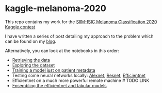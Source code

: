 # kaggle-melanoma-2020
This repo contains my work for the [SIIM-ISIC Melanoma Classification 2020 Kaggle contest](https://www.kaggle.com/c/siim-isic-melanoma-classification/overview)

I have written a series of post detailing my approach to the problem which can be found on my [blog](https://sjhatfield.github.io/).

Alternatively, you can look at the notebooks in this order:
* [Retrieving the data](https://github.com/sjhatfield/kaggle-melanoma-2020/blob/master/src/data/make_data.ipynb)
* [Exploring the dataset](https://github.com/sjhatfield/kaggle-melanoma-2020/blob/master/notebooks/exploration.ipynb)
* [Training a model just on patient metadata](https://github.com/sjhatfield/kaggle-melanoma-2020/blob/master/notebooks/tabular.ipynb)
* Testing some neural networks locally: [Alexnet](https://github.com/sjhatfield/kaggle-melanoma-2020/blob/master/notebooks/alexnet_internal.ipynb), [Resnet](https://github.com/sjhatfield/kaggle-melanoma-2020/blob/master/notebooks/resnet_internal.ipynb), [Efficientnet](https://github.com/sjhatfield/kaggle-melanoma-2020/blob/master/notebooks/efficientnet_testing.ipynb)
* Efficientnet on a much more powerful remote machine # TODO LINK
* [Ensembling the efficientnet and tabular models](https://github.com/sjhatfield/kaggle-melanoma-2020/blob/master/notebooks/ensemble.ipynb)
